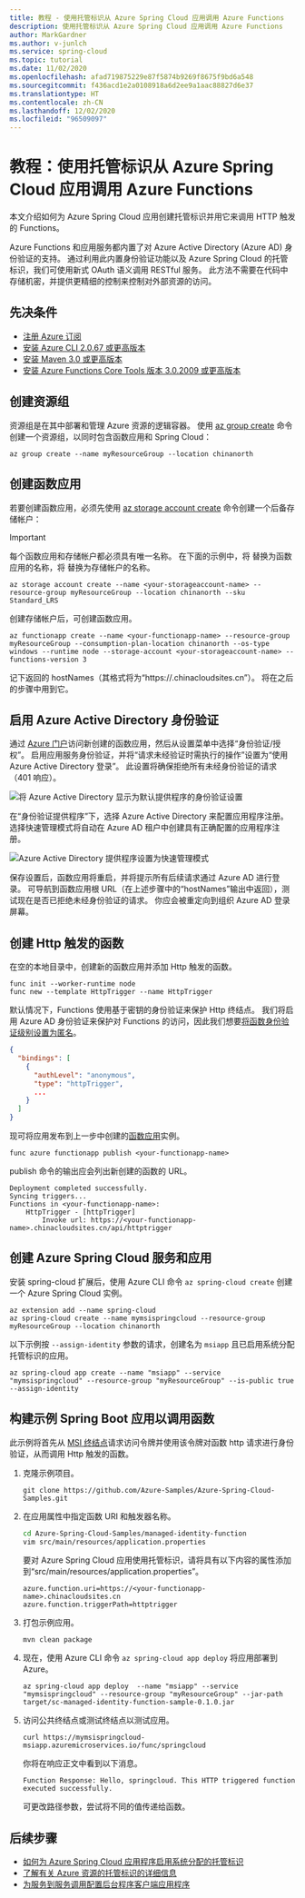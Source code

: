 ```yaml
---
title: 教程 - 使用托管标识从 Azure Spring Cloud 应用调用 Azure Functions
description: 使用托管标识从 Azure Spring Cloud 应用调用 Azure Functions
author: MarkGardner
ms.author: v-junlch
ms.service: spring-cloud
ms.topic: tutorial
ms.date: 11/02/2020
ms.openlocfilehash: afad719875229e87f5874b9269f8675f9bd6a548
ms.sourcegitcommit: f436acd1e2a0108918a6d2ee9a1aac88827d6e37
ms.translationtype: HT
ms.contentlocale: zh-CN
ms.lasthandoff: 12/02/2020
ms.locfileid: "96509097"
---
```

# <a name="tutorial-use-a-managed-identity-to-invoke-azure-functions-from-an-azure-spring-cloud-app"></a>教程：使用托管标识从 Azure Spring Cloud 应用调用 Azure Functions

本文介绍如何为 Azure Spring Cloud 应用创建托管标识并用它来调用 HTTP 触发的 Functions。

Azure Functions 和应用服务都内置了对 Azure Active Directory (Azure AD) 身份验证的支持。 通过利用此内置身份验证功能以及 Azure Spring Cloud 的托管标识，我们可使用新式 OAuth 语义调用 RESTful 服务。 此方法不需要在代码中存储机密，并提供更精细的控制来控制对外部资源的访问。 


## <a name="prerequisites"></a>先决条件

* [注册 Azure 订阅](https://www.microsoft.com/china/azure/index.html?fromtype=cn)
* [安装 Azure CLI 2.0.67 或更高版本](/cli/install-azure-cli)
* [安装 Maven 3.0 或更高版本](https://maven.apache.org/download.cgi)
* [安装 Azure Functions Core Tools 版本 3.0.2009 或更高版本](../azure-functions/functions-run-local.md#install-the-azure-functions-core-tools)


## <a name="create-a-resource-group"></a>创建资源组
资源组是在其中部署和管理 Azure 资源的逻辑容器。 使用 [az group create](/cli/group#az-group-create) 命令创建一个资源组，以同时包含函数应用和 Spring Cloud：

```azurecli
az group create --name myResourceGroup --location chinanorth
```


## <a name="create-a-function-app"></a>创建函数应用
若要创建函数应用，必须先使用 [az storage account create](/cli/storage/account#az-storage-account-create) 命令创建一个后备存储帐户：

> [!Important]
> 每个函数应用和存储帐户都必须具有唯一名称。 在下面的示例中，将 <your-functionapp-name> 替换为函数应用的名称，将 <your-storageaccount-name> 替换为存储帐户的名称。

```azurecli
az storage account create --name <your-storageaccount-name> --resource-group myResourceGroup --location chinanorth --sku Standard_LRS
```

创建存储帐户后，可创建函数应用。

```azurecli
az functionapp create --name <your-functionapp-name> --resource-group myResourceGroup --consumption-plan-location chinanorth --os-type windows --runtime node --storage-account <your-storageaccount-name> --functions-version 3
```

记下返回的 hostNames（其格式将为“https://<your-functionapp-name>.chinacloudsites.cn”）。 将在之后的步骤中用到它。


## <a name="enable-azure-active-directory-authentication"></a>启用 Azure Active Directory 身份验证

通过 [Azure 门户](https://portal.azure.cn)访问新创建的函数应用，然后从设置菜单中选择“身份验证/授权”。 启用应用服务身份验证，并将“请求未经验证时需执行的操作”设置为“使用 Azure Active Directory 登录”。 此设置将确保拒绝所有未经身份验证的请求（401 响应）。

![将 Azure Active Directory 显示为默认提供程序的身份验证设置](./media/spring-cloud-tutorial-managed-identities-functions/function-auth-config-1.jpg)

在“身份验证提供程序”下，选择 Azure Active Directory 来配置应用程序注册。 选择快速管理模式将自动在 Azure AD 租户中创建具有正确配置的应用程序注册。

![Azure Active Directory 提供程序设置为快速管理模式](./media/spring-cloud-tutorial-managed-identities-functions/function-auth-config-2.jpg)

保存设置后，函数应用将重启，并将提示所有后续请求通过 Azure AD 进行登录。 可导航到函数应用根 URL（在上述步骤中的“hostNames”输出中返回），测试现在是否已拒绝未经身份验证的请求。 你应会被重定向到组织 Azure AD 登录屏幕。


## <a name="create-an-http-triggered-function"></a>创建 Http 触发的函数

在空的本地目录中，创建新的函数应用并添加 Http 触发的函数。

```console
func init --worker-runtime node
func new --template HttpTrigger --name HttpTrigger
```

默认情况下，Functions 使用基于密钥的身份验证来保护 Http 终结点。 我们将启用 Azure AD 身份验证来保护对 Functions 的访问，因此我们想要[将函数身份验证级别设置为匿名](../azure-functions/functions-bindings-http-webhook-trigger.md#secure-an-http-endpoint-in-production)。

```json function.json
{
  "bindings": [
    {
      "authLevel": "anonymous",
      "type": "httpTrigger",
      ...
    }
  ]
}
```

现可将应用发布到上一步中创建的[函数应用](#create-a-function-app)实例。

```console
func azure functionapp publish <your-functionapp-name>
```

publish 命令的输出应会列出新创建的函数的 URL。

```output
Deployment completed successfully.
Syncing triggers...
Functions in <your-functionapp-name>:
    HttpTrigger - [httpTrigger]
        Invoke url: https://<your-functionapp-name>.chinacloudsites.cn/api/httptrigger
```


## <a name="create-azure-spring-cloud-service-and-app"></a>创建 Azure Spring Cloud 服务和应用
安装 spring-cloud 扩展后，使用 Azure CLI 命令 `az spring-cloud create` 创建一个 Azure Spring Cloud 实例。 

```azurecli
az extension add --name spring-cloud
az spring-cloud create --name mymsispringcloud --resource-group myResourceGroup --location chinanorth
```

以下示例按 `--assign-identity` 参数的请求，创建名为 `msiapp` 且已启用系统分配托管标识的应用。

```azurecli
az spring-cloud app create --name "msiapp" --service "mymsispringcloud" --resource-group "myResourceGroup" --is-public true --assign-identity
```

## <a name="build-sample-spring-boot-app-to-invoke-the-function"></a>构建示例 Spring Boot 应用以调用函数

此示例将首先从 [MSI 终结点](../active-directory/managed-identities-azure-resources/how-to-use-vm-token.md#get-a-token-using-http)请求访问令牌并使用该令牌对函数 http 请求进行身份验证，从而调用 Http 触发的函数。

1. 克隆示例项目。 

    ```console
    git clone https://github.com/Azure-Samples/Azure-Spring-Cloud-Samples.git
    ```

2. 在应用属性中指定函数 URI 和触发器名称。 

    ```bash
    cd Azure-Spring-Cloud-Samples/managed-identity-function
    vim src/main/resources/application.properties
    ```

    要对 Azure Spring Cloud 应用使用托管标识，请将具有以下内容的属性添加到“src/main/resources/application.properties”。

    ```
    azure.function.uri=https://<your-functionapp-name>.chinacloudsites.cn
    azure.function.triggerPath=httptrigger
    ```

3. 打包示例应用。 

    ```console
    mvn clean package
    ```

4. 现在，使用 Azure CLI 命令 `az spring-cloud app deploy` 将应用部署到 Azure。 

    ```azurecli
    az spring-cloud app deploy  --name "msiapp" --service "mymsispringcloud" --resource-group "myResourceGroup" --jar-path target/sc-managed-identity-function-sample-0.1.0.jar
    ```

5. 访问公共终结点或测试终结点以测试应用。 

    ```console
    curl https://mymsispringcloud-msiapp.azuremicroservices.io/func/springcloud
    ```

    你将在响应正文中看到以下消息。
    ```output
    Function Response: Hello, springcloud. This HTTP triggered function executed successfully.
    ```
    
    可更改路径参数，尝试将不同的值传递给函数。

## <a name="next-steps"></a>后续步骤

* [如何为 Azure Spring Cloud 应用程序启用系统分配的托管标识](./spring-cloud-howto-enable-system-assigned-managed-identity.md)
* [了解有关 Azure 资源的托管标识的详细信息](https://github.com/MicrosoftDocs/azure-docs/blob/master/articles/active-directory/managed-identities-azure-resources/overview.md)
* [为服务到服务调用配置后台程序客户端应用程序](../app-service/configure-authentication-provider-aad.md#configure-a-daemon-client-application-for-service-to-service-calls)

